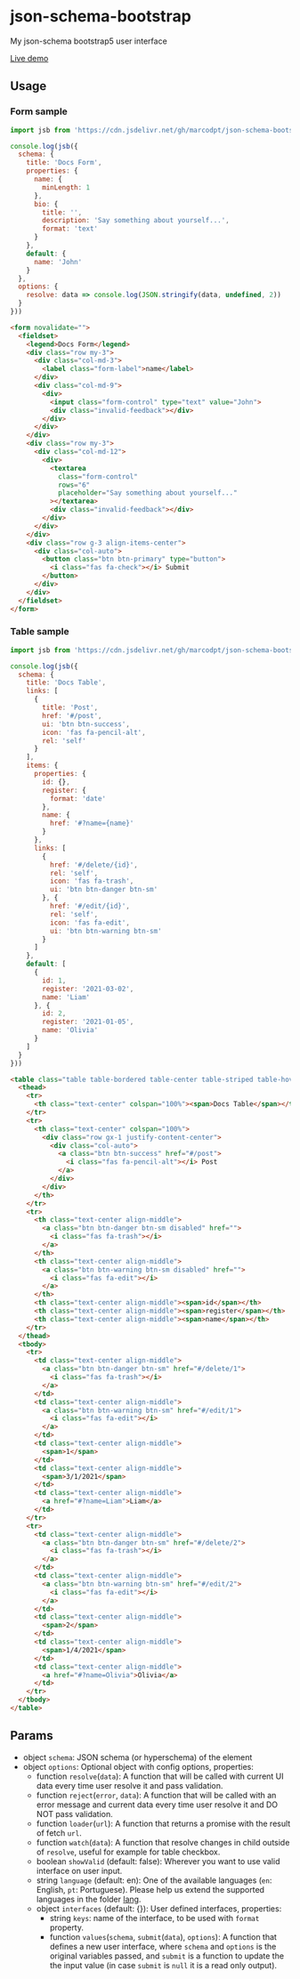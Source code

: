 # json-schema-bootstrap
My json-schema bootstrap5 user interface

[Live demo](https://marcodpt.github.io/h/?url=https%3A%2F%2Fcdn.jsdelivr.net%2Fgh%2Fmarcodpt%2Fjson-schema-bootstrap%2Fsamples.js)

## Usage
### Form sample
```js
import jsb from 'https://cdn.jsdelivr.net/gh/marcodpt/json-schema-bootstrap/index.js'

console.log(jsb({
  schema: {
    title: 'Docs Form',
    properties: {
      name: {
        minLength: 1
      },
      bio: {
        title: '',
        description: 'Say something about yourself...',
        format: 'text'
      }
    },
    default: {
      name: 'John'
    }
  },
  options: {
    resolve: data => console.log(JSON.stringify(data, undefined, 2))
  }
}))
```

```html
<form novalidate="">
  <fieldset>
    <legend>Docs Form</legend>
    <div class="row my-3">
      <div class="col-md-3">
        <label class="form-label">name</label>
      </div>
      <div class="col-md-9">
        <div>
          <input class="form-control" type="text" value="John">
          <div class="invalid-feedback"></div>
        </div>
      </div>
    </div>
    <div class="row my-3">
      <div class="col-md-12">
        <div>
          <textarea
            class="form-control"
            rows="6"
            placeholder="Say something about yourself..."
          ></textarea>
          <div class="invalid-feedback"></div>
        </div>
      </div>
    </div>
    <div class="row g-3 align-items-center">
      <div class="col-auto">
        <button class="btn btn-primary" type="button">
          <i class="fas fa-check"></i> Submit
        </button>
      </div>
    </div>
  </fieldset>
</form>
```

### Table sample
```js
import jsb from 'https://cdn.jsdelivr.net/gh/marcodpt/json-schema-bootstrap/index.js'

console.log(jsb({
  schema: {
    title: 'Docs Table',
    links: [
      {
        title: 'Post',
        href: '#/post',
        ui: 'btn btn-success',
        icon: 'fas fa-pencil-alt',
        rel: 'self'
      }
    ],
    items: {
      properties: {
        id: {},
        register: {
          format: 'date'
        },
        name: {
          href: '#?name={name}'
        }
      },
      links: [
        {
          href: '#/delete/{id}',
          rel: 'self',
          icon: 'fas fa-trash',
          ui: 'btn btn-danger btn-sm'
        }, {
          href: '#/edit/{id}',
          rel: 'self',
          icon: 'fas fa-edit',
          ui: 'btn btn-warning btn-sm'
        }
      ]
    },
    default: [
      {
        id: 1,
        register: '2021-03-02',
        name: 'Liam' 
      }, {
        id: 2,
        register: '2021-01-05',
        name: 'Olivia'
      }
    ]
  }
}))
```

```html
<table class="table table-bordered table-center table-striped table-hover">
  <thead>
    <tr>
      <th class="text-center" colspan="100%"><span>Docs Table</span></th>
    </tr>
    <tr>
      <th class="text-center" colspan="100%">
        <div class="row gx-1 justify-content-center">
          <div class="col-auto">
            <a class="btn btn-success" href="#/post">
              <i class="fas fa-pencil-alt"></i> Post
            </a>
          </div>
        </div>
      </th>
    </tr>
    <tr>
      <th class="text-center align-middle">
        <a class="btn btn-danger btn-sm disabled" href="">
          <i class="fas fa-trash"></i>
        </a>
      </th>
      <th class="text-center align-middle">
        <a class="btn btn-warning btn-sm disabled" href="">
          <i class="fas fa-edit"></i>
        </a>
      </th>
      <th class="text-center align-middle"><span>id</span></th>
      <th class="text-center align-middle"><span>register</span></th>
      <th class="text-center align-middle"><span>name</span></th>
    </tr>
  </thead>
  <tbody>
    <tr>
      <td class="text-center align-middle">
        <a class="btn btn-danger btn-sm" href="#/delete/1">
          <i class="fas fa-trash"></i>
        </a>
      </td>
      <td class="text-center align-middle">
        <a class="btn btn-warning btn-sm" href="#/edit/1">
          <i class="fas fa-edit"></i>
        </a>
      </td>
      <td class="text-center align-middle">
        <span>1</span>
      </td>
      <td class="text-center align-middle">
        <span>3/1/2021</span>
      </td>
      <td class="text-center align-middle">
        <a href="#?name=Liam">Liam</a>
      </td>
    </tr>
    <tr>
      <td class="text-center align-middle">
        <a class="btn btn-danger btn-sm" href="#/delete/2">
          <i class="fas fa-trash"></i>
        </a>
      </td>
      <td class="text-center align-middle">
        <a class="btn btn-warning btn-sm" href="#/edit/2">
          <i class="fas fa-edit"></i>
        </a>
      </td>
      <td class="text-center align-middle">
        <span>2</span>
      </td>
      <td class="text-center align-middle">
        <span>1/4/2021</span>
      </td>
      <td class="text-center align-middle">
        <a href="#?name=Olivia">Olivia</a>
      </td>
    </tr>
  </tbody>
</table>
```

## Params
 - object `schema`: JSON schema (or hyperschema) of the element
 - object `options`: Optional object with config options, properties:
   - function `resolve`(`data`): A function that will be called with current 
      UI data every time user resolve it and pass validation.
   - function `reject`(`error`, `data`): A function that will be called with
      an error message and current data every time user resolve it and DO NOT
      pass validation.
   - function `loader`(`url`): A function that returns a promise with the
      result of fetch `url`.
   - function `watch`(`data`): A function that resolve changes in child
      outside of `resolve`, useful for example for table checkbox.
   - boolean `showValid` (default: false): Wherever you want to use valid
      interface on user input.
   - string `language` (default: en): One of the available languages
      (`en`: English, `pt`: Portuguese). Please help us extend the supported 
      languages in the folder [lang](https://github.com/marcodpt/json-schema-bootstrap/tree/main/lang).
   - object `interfaces` (default: {}): User defined interfaces, properties:
     - string `keys`: name of the interface, to be used with `format` property.
     - function `values`(`schema`, `submit`(`data`), `options`): A function
      that defines a new user interface, where `schema` and `options` is the
      original variables passed, and `submit` is a function to update the
      the input value (in case `submit` is `null` it is a read only output).

